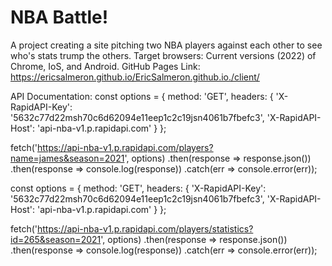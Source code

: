 # NBA Battle!
A project creating a site pitching two NBA players against each other to see who's stats trump the others.
Target browsers: Current versions (2022) of Chrome, IoS, and Android.
GitHub Pages Link: https://ericsalmeron.github.io/EricSalmeron.github.io./client/

API Documentation:
const options = {
	method: 'GET',
	headers: {
		'X-RapidAPI-Key': '5632c77d22msh70c6d62094e11eep1c2c19jsn4061b7fbefc3',
		'X-RapidAPI-Host': 'api-nba-v1.p.rapidapi.com'
	}
};

fetch('https://api-nba-v1.p.rapidapi.com/players?name=james&season=2021', options)
	.then(response => response.json())
	.then(response => console.log(response))
	.catch(err => console.error(err));


const options = {
	method: 'GET',
	headers: {
		'X-RapidAPI-Key': '5632c77d22msh70c6d62094e11eep1c2c19jsn4061b7fbefc3',
		'X-RapidAPI-Host': 'api-nba-v1.p.rapidapi.com'
	}
};

fetch('https://api-nba-v1.p.rapidapi.com/players/statistics?id=265&season=2021', options)
	.then(response => response.json())
	.then(response => console.log(response))
	.catch(err => console.error(err));